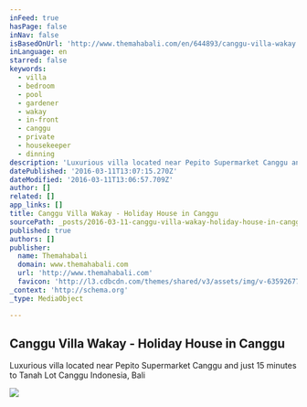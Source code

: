 ```yaml
---
inFeed: true
hasPage: false
inNav: false
isBasedOnUrl: 'http://www.themahabali.com/en/644893/canggu-villa-wakay'
inLanguage: en
starred: false
keywords:
  - villa
  - bedroom
  - pool
  - gardener
  - wakay
  - in-front
  - canggu
  - private
  - housekeeper
  - dinning
description: 'Luxurious villa located near Pepito Supermarket Canggu and just 15 minutes to Tanah Lot Canggu Indonesia, Bali'
datePublished: '2016-03-11T13:07:15.270Z'
dateModified: '2016-03-11T13:06:57.709Z'
author: []
related: []
app_links: []
title: Canggu Villa Wakay - Holiday House in Canggu
sourcePath: _posts/2016-03-11-canggu-villa-wakay-holiday-house-in-canggu.md
published: true
authors: []
publisher:
  name: Themahabali
  domain: www.themahabali.com
  url: 'http://www.themahabali.com'
  favicon: 'http://l3.cdbcdn.com/themes/shared/v3/assets/img/v-635926770992479107/nonicon.ico?f=18'
_context: 'http://schema.org'
_type: MediaObject

---
```

<article style=""><h1>Canggu Villa Wakay - Holiday House in Canggu</h1><p>Luxurious villa located near Pepito Supermarket Canggu and just 15 minutes to Tanah Lot Canggu Indonesia, Bali</p><img src="https://s3-us-west-2.amazonaws.com/the-grid-img/p/c65178169284143f9a6de1d90df157d3e8527f46.jpg" /></article>